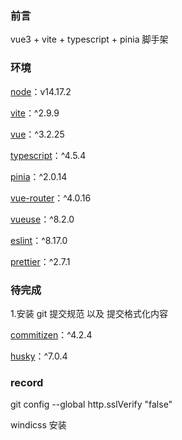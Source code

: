### 前言

vue3 + vite + typescript + pinia 脚手架

### 环境

[node](https://link.juejin.cn?target=https%3A%2F%2Fgithub.com%2Fnodejs%2Fnode)：v14.17.2

[vite](https://link.juejin.cn?target=https%3A%2F%2Fgithub.com%2Fvitejs%2Fvite)：^2.9.9

[vue](https://link.juejin.cn?target=https%3A%2F%2Fgithub.com%2Fvuejs%2Fvue)：^3.2.25

[typescript](https://link.juejin.cn?target=https%3A%2F%2Fgithub.com%2Fmicrosoft%2FTypeScript)：^4.5.4

[pinia](https://link.juejin.cn?target=https%3A%2F%2Fgithub.com%2Fvuejs%2Fpinia)：^2.0.14

[vue-router](https://link.juejin.cn?target=https%3A%2F%2Fgithub.com%2Fvuejs%2Frouter)：^4.0.16

[vueuse](https://link.juejin.cn?target=https%3A%2F%2Fgithub.com%2Fvueuse%2Fvueuse)：^8.2.0

[eslint](https://link.juejin.cn?target=https%3A%2F%2Fgithub.com%2Feslint%2Feslint)：^8.17.0

[prettier](https://link.juejin.cn?target=https%3A%2F%2Fgithub.com%2Fprettier%2Fprettier)：^2.7.1

### 待完成

1.安装 git 提交规范 以及 提交格式化内容

[commitizen](https://link.juejin.cn?target=https%3A%2F%2Fgithub.com%2Fcommitizen%2Fcz-cli)：^4.2.4

[husky](https://link.juejin.cn?target=https%3A%2F%2Fgithub.com%2Ftypicode%2Fhusky)：^7.0.4

### record

git config --global http.sslVerify "false"

windicss 安装
